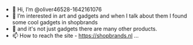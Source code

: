 - 👋 Hi, I’m @oliver46528-1642161076
- 👀 I’m interested in art and gadgets and when I talk about them I found some cool gadgets in shopbrands
- 💞️ and it's not just gadgets there are many other products. 
- 📫 How to reach the site -  https://shopbrands.nl ...

<!---
oliver46528-1642161076/oliver46528-1642161076 is a ✨ special ✨ repository because its `README.md` (this file) appears on your GitHub profile.
You can click the Preview link to take a look at your changes.
--->
